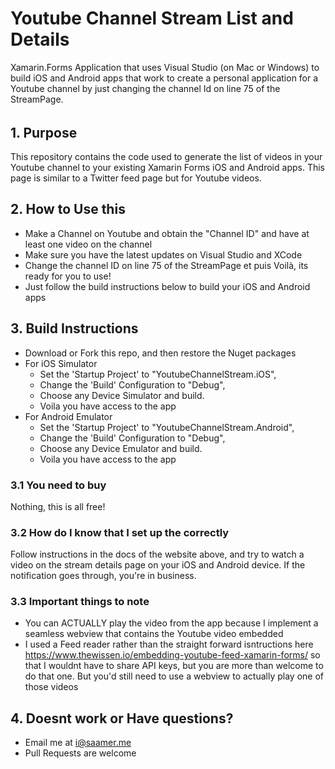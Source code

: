 # Youtube Channel Stream List and Details

Xamarin.Forms Application that uses Visual Studio (on Mac or Windows) to build iOS and Android apps that work to create a personal application for a Youtube channel by just changing the channel Id on line 75 of the StreamPage.
###### 

## 1. Purpose
This repository contains the code used to generate the list of videos in your Youtube channel to your existing Xamarin Forms iOS and Android apps. This page is similar to a Twitter feed page but for Youtube videos.

## 2. How to Use this
* Make a Channel on Youtube and obtain the "Channel ID" and have at least one video on the channel 
* Make sure you have the latest updates on Visual Studio and XCode
* Change the channel ID on line 75 of the StreamPage et puis Voilà, its ready for you to use!
* Just follow the build instructions below to build your iOS and Android apps

## 3. Build Instructions
* Download or Fork this repo, and then restore the Nuget packages
* For iOS Simulator
  * Set the 'Startup Project' to "YoutubeChannelStream.iOS", 
  * Change the 'Build' Configuration to "Debug", 
  * Choose any Device Simulator and build. 
  * Voila you have access to the app
* For Android Emulator
  * Set the 'Startup Project' to "YoutubeChannelStream.Android", 
  * Change the 'Build' Configuration to "Debug", 
  * Choose any Device Emulator and build. 
  * Voila you have access to the app

### 3.1 You need to buy
Nothing, this is all free! 

### 3.2 How do I know that I set up the  correctly
Follow instructions in the docs of the website above, and try to watch a video on the stream details page on your iOS and Android device. If the notification goes through, you're in business.

### 3.3 Important things to note
* You can ACTUALLY play the video from the app because I implement a seamless webview that contains the Youtube video embedded
* I used a Feed reader rather than the straight forward isntructions here https://www.thewissen.io/embedding-youtube-feed-xamarin-forms/ so that I wouldnt have to share API keys, but you are more than welcome to do that one. But you'd still need to use a webview to actually play one of those videos

## 4. Doesnt work or Have questions?
* Email me at i@saamer.me
* Pull Requests are welcome


